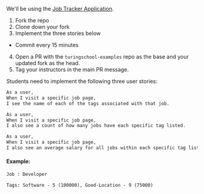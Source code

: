 We'll be using the [Job Tracker Application](https://github.com/turingschool-examples/job-tracker-base).

1. Fork the repo
2. Clone down your fork
3. Implement the three stories below
  * Commit every 15 minutes
4. Open a PR with the `turingschool-examples` repo as the base and your updated fork as the head.
5. Tag your instructors in the main PR message.

Students need to implement the following three user stories:

```txt
As a user,
When I visit a specific job page,
I see the name of each of the tags associated with that job.
```

```txt
As a user,
When I visit a specific job page,
I also see a count of how many jobs have each specific tag listed.
```

```txt
As a user,
When I visit a specific job page,
I also see an average salary for all jobs within each specific tag listed.
```


#### Example:

```txt
Job : Developer

Tags: Software - 5 (100000), Good-Location - 9 (75000)
```
